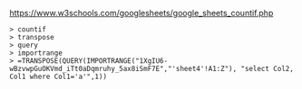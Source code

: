 https://www.w3schools.com/googlesheets/google_sheets_countif.php
```
> countif
> transpose
> query
> importrange
> =TRANSPOSE(QUERY(IMPORTRANGE("1XgIU6-wBzvwpGuOKVmd_iTt0aDqmruhy_5ax8iSmF7E","'sheet4'!A1:Z"), "select Col2, Col1 where Col1='a'",1))

```
